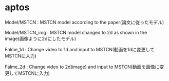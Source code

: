 # aptos

Model/MSTCN : MSTCN model according to the paper(論文に従ったモデル)

Model/MSTCN_img : MSTCN model changed to 2d as shown in the image(画像ように2dにしたモデル)

Falme_1d : Change video to 1d and input to MSTCN(動画を1dに変更してMSTCNに入力)

Falme_2d : Change video to 2d(image) and input to MSTCN(動画を画像に変更してMSTCNに入力)
